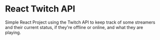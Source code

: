# React Twitch API

Simple React Project using the Twitch API to keep track of some streamers and their current status, if they're offline or online, and what they are playing.
